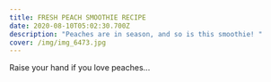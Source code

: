 ```yaml
---
title: FRESH PEACH SMOOTHIE RECIPE
date: 2020-08-10T05:02:30.700Z
description: "Peaches are in season, and so is this smoothie! "
cover: /img/img_6473.jpg
---
```

Raise your hand if you love peaches...